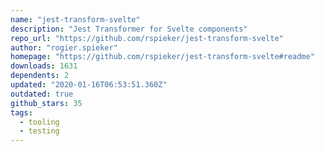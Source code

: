 ```yaml
---
name: "jest-transform-svelte"
description: "Jest Transformer for Svelte components"
repo_url: "https://github.com/rspieker/jest-transform-svelte"
author: "rogier.spieker"
homepage: "https://github.com/rspieker/jest-transform-svelte#readme"
downloads: 1631
dependents: 2
updated: "2020-01-16T06:53:51.360Z"
outdated: true
github_stars: 35
tags: 
  - tooling
  - testing
---
```

